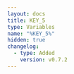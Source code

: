 ```yaml
---
layout: docs
title: KEY_5
type: Variables
name: "%KEY_5%"
hidden: true
changelog:
  - type: Added
    version: v0.7.2
---
```

